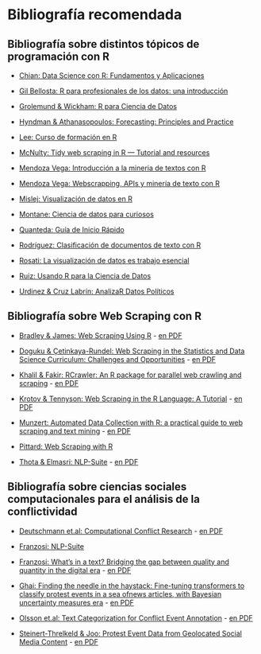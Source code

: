 # Bibliografía recomendada

## Bibliografía sobre distintos tópicos de programación con R

-   [Chian: Data Science con R: Fundamentos y
    Aplicaciones](https://bookdown.org/BEST/DSFA/)

-   [Gil Bellosta: R para profesionales de los datos: una
    introducción](https://www.datanalytics.com/libro_r/index.html)

-   [Grolemund & Wickham: R para Ciencia de
    Datos](https://es.r4ds.hadley.nz/index.html)

-   [Hyndman & Athanasopoulos: Forecasting: Principles and
    Practice](https://otexts.com/fpp3/)

-   [Lee: Curso de formación en
    R](http://idaejin.github.io/courses/R/2019/euskaltel/)

-   [McNulty: Tidy web scraping in R — Tutorial and
    resources](https://towardsdatascience.com/tidy-web-scraping-in-r-tutorial-and-resources-ac9f72b4fe47)

-   [Mendoza Vega: Introducción a la mineria de textos con
    R](https://rpubs.com/jboscomendoza/mineria-de-textos-con-r)

-   [Mendoza Vega: Webscrapping, APIs y minería de texto con
    R](https://medium.com/@jboscomendoza/webscrapping-apis-y-miner%C3%ADa-de-texto-con-r-an%C3%A1lisis-de-sentimientos-de-coheed-and-cambria-d0f24804da1d)

-   [Mislej: Visualización de datos en
    R](http://www.fundacionsadosky.org.ar/pcd-salud/dataviz.pdf)

-   [Montane: Ciencia de datos para
    curiosos](https://martinmontane.github.io/CienciaDeDatosBook/index.html)

-   [Quanteda: Guía de Inicio
    Rápido](https://quanteda.io/articles/pkgdown/quickstart_es.html)

-   [Rodríguez: Clasificación de documentos de texto con
    R](http://sigma.iimas.unam.mx/carloserwin/clasificacion.html)

-   [Rosati: La visualización de datos es trabajo
    esencial](https://medium.com/factor-data/la-visualizaci%C3%B3n-de-datos-es-trabajo-esencial-ea7acc20b5d3)

-   [Ruiz: Usando R para la Ciencia de
    Datos](https://rstudio.com/resources/webinars/usando-r-para-la-ciencia-de-datos/)

-   [Urdinez & Cruz Labrín: AnalizaR Datos
    Políticos](https://arcruz0.github.io/libroadp/index.html)

## Bibliografía sobre Web Scraping con R

-   [Bradley & James: Web Scraping Using
    R](https://journals.sagepub.com/doi/full/10.1177/2515245919859535) -
    [en
    PDF](https://estudiosmaritimossociales.org/Data_TalleR/WebScraping0.pdf)

-   [Doguku & Çetinkaya-Rundel: Web Scraping in the Statistics and Data
    Science Curriculum: Challenges and
    Opportunities](https://www.tandfonline.com/doi/full/10.1080/10691898.2020.1787116) -
    [en
    PDF](https://estudiosmaritimossociales.org/Data_TalleR/WebScraping2.pdf)

-   [Khalil & Fakir: RCrawler: An R package for parallel web crawling
    and
    scraping](https://www.sciencedirect.com/science/article/pii/S2352711017300110) -
    [en
    PDF](https://estudiosmaritimossociales.org/Data_TalleR/RCrawler.pdf)

-   [Krotov & Tennyson: Web Scraping in the R Language: A
    Tutorial](https://aisel.aisnet.org/jmwais/vol2021/iss1/5/) - [en
    PDF](https://estudiosmaritimossociales.org/Data_TalleR/WebScraping5.pdf)

-   [Munzert: Automated Data Collection with R: a practical guide to web
    scraping and text
    mining](https://www.tandfonline.com/doi/full/10.1080/10691898.2020.1787116) -
    [en
    PDF](https://estudiosmaritimossociales.org/Data_TalleR/WebScraping3.pdf)

-   [Pittard: Web Scraping with
    R](https://steviep42.github.io/webscraping/book/)

-   [Thota & Elmasri:
    NLP-Suite](https://dl.acm.org/doi/fullHtml/10.1145/3453892.3461333) -
    [en
    PDF](https://estudiosmaritimossociales.org/Data_TalleR/WebScraping1.pdf)

## Bibliografía sobre ciencias sociales computacionales para el análisis de la conflictividad

-   [Deutschmann et.al: Computational Conflict
    Research](https://link.springer.com/book/10.1007/978-3-030-29333-8) -
    [en
    PDF](https://estudiosmaritimossociales.org/Data_TalleR/Deutschmann.pdf)

-   [Franzosi:
    NLP-Suite](https://github.com/NLP-Suite/NLP-Suite/wiki/About)

-   [Franzosi: What’s in a text? Bridging the gap between quality and
    quantity in the digital
    era](https://link.springer.com/article/10.1007/s11135-020-01067-6) -
    [en
    PDF](https://estudiosmaritimossociales.org/Data_TalleR/Franzosi.pdf)

-   [Ghai: Finding the needle in the haystack: Fine-tuning transformers
    to classify protest events in a sea ofnews articles, with Bayesian
    uncertainty measures
    era](https://github.com/chrisghai/protest-event-detection) - [en
    PDF](https://estudiosmaritimossociales.org/Data_TalleR/chris_ghai_thesis.pdf)

-   [Olsson et.al: Text Categorization for Conflict Event
    Annotation](https://aclanthology.org/2020.aespen-1.5/) - [en
    PDF](https://estudiosmaritimossociales.org/Data_TalleR/2020.aespen-1.5.pdf)

-   [Steinert-Threlkeld & Joo: Protest Event Data from Geolocated Social
    Media
    Content](https://preprints.apsanet.org/engage/apsa/article-details/5f594a6b1d75ae001b0fab90) -
    [en
    PDF](https://estudiosmaritimossociales.org/Data_TalleR/protest-event-data-from-geolocated-social-media-content.pdf)
